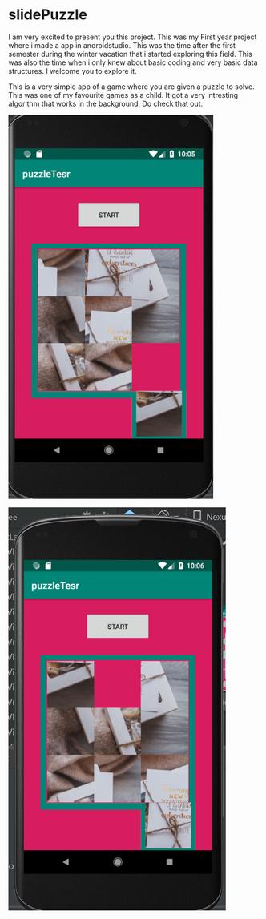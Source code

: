 # slidePuzzle
 
I am very excited to present you this project. This was my First year project where i made a app in androidstudio. This was the time after the first semester during the winter vacation that i started exploring this field. This was also the time when i only knew about basic coding and very basic data structures. I welcome you to explore it. 

This is a very simple app of a game where you are given a puzzle to solve. This was one of my favourite games as a child. It got a very intresting algorithm that works in the background. Do check that out.

![](puzzle1.png)

![](puzzle2.png)
